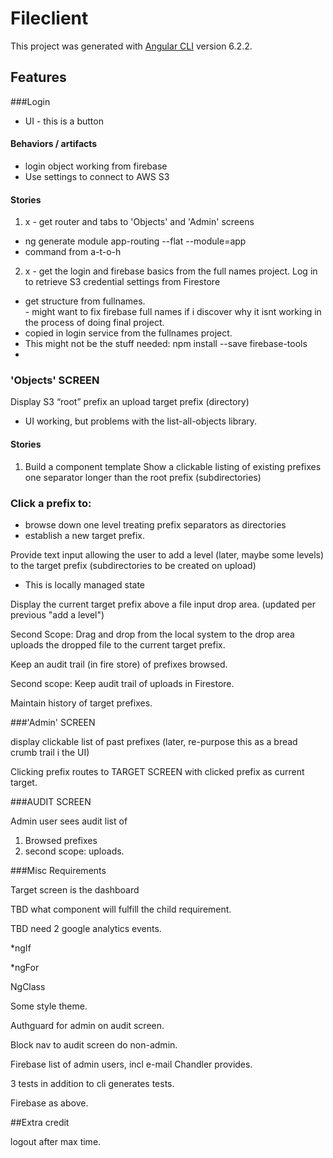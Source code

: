 # Fileclient

This project was generated with [Angular CLI](https://github.com/angular/angular-cli) version 6.2.2.

## Features

###Login 
 - UI - this is a button

#### Behaviors / artifacts
 - login object working from firebase
 - Use settings to connect to AWS S3

#### Stories
1. x - get router and tabs to 'Objects' and 'Admin' screens
 - ng generate module app-routing --flat --module=app
 - command from a-t-o-h
2. x - get the login and firebase basics from the full names project.
Log in to retrieve S3 credential settings from Firestore
 - get structure from fullnames.  
 		- might want to fix firebase full names if i discover why it isnt working in the process of doing final project.
 - copied in login service from the fullnames project.
 - This might not be the stuff needed: npm install --save firebase-tools
 - 
 
### 'Objects' SCREEN
 
 Display S3 “root” prefix an upload target prefix (directory)
 - UI working, but problems with the list-all-objects library.
#### Stories 
1. Build a component template
 Show a clickable listing of existing prefixes one separator longer than the root prefix (subdirectories)
 
### Click a prefix to:
 - browse down one level treating prefix separators as directories
 - establish a new target prefix.
 
 Provide text input allowing the user to add a level (later, maybe some levels) to the target prefix (subdirectories to be created on upload) 
  - This is locally managed state
 
 Display the current target prefix above a file input drop area. (updated per previous "add a level")
 
 Second Scope: Drag and drop from the local system to the drop area uploads the dropped file to the current target prefix.
 
 Keep an audit trail (in fire store) of prefixes browsed.

 Second scope: Keep audit trail of uploads in Firestore.
 
 Maintain history of target prefixes.
 
###'Admin' SCREEN
 
 display clickable list of past prefixes (later, re-purpose this as a bread crumb trail i the UI)
 
 Clicking prefix routes to TARGET SCREEN with clicked prefix as current target.
 
###AUDIT SCREEN
 
 Admin user sees audit list of 
  1. Browsed prefixes
  2. second scope: uploads.
 
###Misc Requirements
 
 Target screen is the dashboard
 
 TBD what component will fulfill the child requirement.
 
 TBD need 2 google analytics events.
 
 *ngIf
 
 *ngFor
 
 NgClass
 
 Some style theme.
 
 Authguard for admin on audit screen.
 
 Block nav to audit screen do non-admin.
 
 Firebase list of admin users, incl e-mail Chandler provides.
 
 3 tests in addition to cli generates tests.
 
 Firebase as above.
 
 ##Extra credit
 
 logout after max time.

